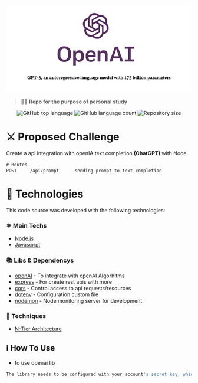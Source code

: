 <p align="center">
  <img src=".github/assets/header.png">
</p>

> 👨‍🚀 **Repo for the purpose of personal study**

<p align="center">
  <img alt="GitHub top language" src="https://img.shields.io/github/languages/top/felipeAguiarCode/node-chatgpt-api.svg">

  <img alt="GitHub language count" src="https://img.shields.io/github/languages/count/felipeAguiarCode/node-chatgpt-api.svg">

  <img alt="Repository size" src="https://img.shields.io/github/repo-size/felipeAguiarCode/node-chatgpt-api.svg">
</p>

# ⚔️ Proposed Challenge

Create a api integration with openIA text completion  **(ChatGPT)** with Node.


```
# Routes
POST     /api/prompt      sending prompt to text completion

```

# 🚀 Technologies

This code source was developed with the following technologies:

### ⚛️ Main Techs

- [Node.js](https://nodejs.org/en/)
- [Javascript](https://developer.mozilla.org/en-US/docs/Web/JavaScript)

### 📚 Libs & Dependencys

- [openAI](https://npmjs.com/package/openai) - To integrate with openAI Algorhitms
- [express](https://.npmjs.com/package/express) - For create rest apis with more
- [cors](https://.npmjs.com/package/cors) - Control access to api requests/resources
- [dotenv](https://.npmjs.com/package/dotenv) - Configuration custom file
- [nodemon](https://.npmjs.com/package/nodemon) - Node monitoring server for development

### 🥷 Techniques

- [N-Tier Architecture](https://www.baeldung.com/cs/n-tier-architecture)

## :information_source: How To Use

* to use openai lib
```bash
The library needs to be configured with your account's secret key, which is available on the website. Setting API key as an environment variable in .env. before run
```

